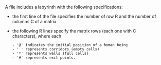 A file includes a labyrinth with the following specifications:
- the first line of the file specifies the number of row R and the
  number of columns C of a matrix
- the following R lines specify the matrix rows (each one with C
  characters), where each

  ```
  - '@' indicates the initial position of a human being
  - ' ' represents corridors (empty cells)
  - '*' represents walls (full cells)
  - '#' represents exit points.
  ```
